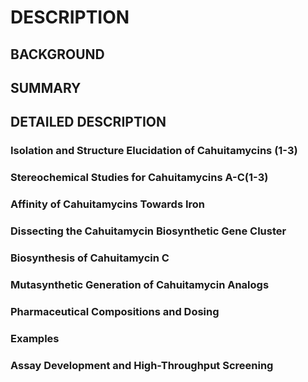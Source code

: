 # DESCRIPTION

## BACKGROUND

## SUMMARY

## DETAILED DESCRIPTION

### Isolation and Structure Elucidation of Cahuitamycins (1-3)

### Stereochemical Studies for Cahuitamycins A-C(1-3)

### Affinity of Cahuitamycins Towards Iron

### Dissecting the Cahuitamycin Biosynthetic Gene Cluster

### Biosynthesis of Cahuitamycin C

### Mutasynthetic Generation of Cahuitamycin Analogs

### Pharmaceutical Compositions and Dosing

### Examples

### Assay Development and High-Throughput Screening

